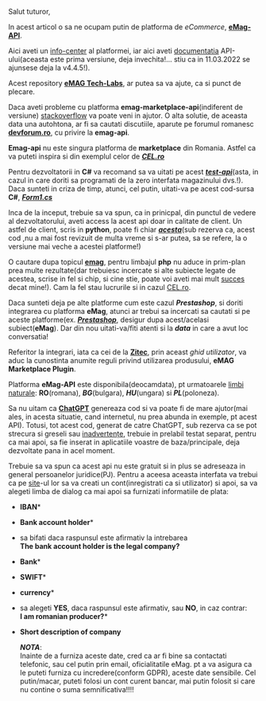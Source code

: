 Salut tuturor,

In acest articol o sa ne ocupam putin de platforma de *eCommerce*, [**eMag-API**](https://www.studocu.com/ro/document/universitatea-spiru-haret-bucuresti/managemaent-financiar-contabil/e-mag-marketplace-api-documentation-v4/29232142).

Aici aveti un [info-center](https://marketplace.emag.ro/infocenter/emag-academy/product-import-through-api-or-feeds/api-documentation/?lang=en) al platformei, iar aici aveti [documentatia](https://marketplace.emag.ro/documentation/api/external) API-ului(aceasta este prima versiune, deja invechita!... stiu ca in 11.03.2022 se ajunsese deja la v4.4.5!).

Acest repository [**eMAG Tech-Labs**](https://github.com/eMAGTechLabs), ar putea sa va ajute, ca si punct de plecare.

Daca aveti probleme cu platforma **emag-marketplace-api**(indiferent de versiune) [stackoverflow](https://stackoverflow.com/questions/78647654/emag-marketplace-api-read-product-offer-filter-not-working) va poate veni in ajutor. O alta solutie, de aceasta data una autohtona, ar fi sa cautati discutiile, aparute pe forumul romanesc [**devforum.ro**](https://devforum.ro/t/integrare-emag-prin-api/13114), cu privire la **emag-api**.

**Emag-api** nu este singura platforma de **marketplace** din Romania. Astfel ca va puteti inspira si din exemplul celor de [***CEL.ro***](https://marketplace.cel.ro/?gad_source=1&gclid=Cj0KCQiA19e8BhCVARIsALpFMgFwgOMkzksPeIm9SexSqEjW2cKGCU68tfLIcaoBKSpdTovaCuHJutgaAsjZEALw_wcB)

Pentru dezvoltatorii in **C#** va recomand sa va uitati pe acest [***test-api***](https://github.com/Usergitbit/EmagAPITest/tree/master)(asta, in cazul in care doriti sa programati de la zero interfata magazinului dvs.!). Daca sunteti in criza de timp, atunci, cel putin, uitati-va pe acest cod-sursa **C#**, [***Form1.cs***](https://github.com/Usergitbit/EmagAPITest/blob/master/EmagAPITest/Form1.cs)

Inca de la inceput, trebuie sa va spun, ca in prinicpal, din punctul de vedere al dezvoltatorului,  aveti access la acest api doar in calitate de client. Un astfel de client, scris in **python**, poate fi chiar [***acesta***](https://github.com/chawel/python-emag)(sub rezerva ca, acest cod ,nu a mai fost revizuit de multa vreme si s-ar putea, sa se refere, la o versiune mai veche a acestei platforme!)

O cautare dupa topicul [**emag**](https://github.com/topics/emag?l=php&o=asc&s=updated), pentru limbajul **php** nu aduce in prim-plan prea multe rezultate(dar trebuiesc incercate si alte subiecte legate de acestea, scrise in fel si chip, si cine stie, poate voi aveti mai mult [succes](https://github.com/MihaiCraciun88/eMag-API-Test-Tool) decat mine!). Cam la fel stau lucrurile si in cazul [CEL.ro](https://github.com/celdotro/marketplace).

Daca sunteti deja pe alte platforme cum este cazul ***Prestashop***, si doriti integrarea cu platforma **eMag**, atunci ar trebui sa incercati sa cautati si pe aceste platforme(ex. [***Prestashop***](https://www.prestashop.com/forums/topic/445986-modul-api-conectare-emagro/), desigur dupa acest/acelasi subiect(**eMag**). Dar din nou uitati-va/fiti atenti  si la ***data*** in care a avut loc conversatia!

Referitor la integrari, iata ca cei de la [**Zitec**](https://commercemarketplace.adobe.com/media/catalog/product/zitec-Zitec_Emkp-0-1-7-ce/user_guides.pdf), prin aceast *ghid utilizator*, va aduc la cunostinta anumite reguli privind utilizarea produsului, **eMAG Marketplace Plugin**.

Platforma **eMag-API** este disponibila(deocamdata), pt urmatoarele [limbi naturale](https://marketplace.emag.ro/infocenter/?cmpid=284464&utm_source=google&utm_medium=cpc&utm_campaign=Search%20Marketplace%202018&utm_content=34568669730&gad_source=1&gclid=Cj0KCQiA19e8BhCVARIsALpFMgEaUFlRtt1TBIrMH-yZd_PrKRJ4Hjbs_JrRqrFkBHzGUE2sJVdlVVQaAs7kEALw_wcB): **RO**(romana), ***BG***(bulgara), ***HU***(ungara) si ***PL***(poloneza).

Sa nu uitam ca [**ChatGPT**](https://chat.openai.com/) genereaza cod si va poate fi de mare ajutor(mai ales, in acesta situatie, cand internetul, nu prea abunda in exemple, pt acest API).
Totusi, tot acest cod, generat de catre ChatGPT, sub rezerva ca se pot strecura si greseli sau [inadvertențe](https://m.dex.ro/inadverten%C8%9B%C4%83), trebuie in prelabil testat separat, pentru ca mai apoi, sa fie inserat in aplicatiile voastre de baza/principale, deja dezvoltate pana in acel moment.

Trebuie sa va spun ca acest api nu este gratuit si in plus se adreseaza in general persoanelor juridice(PJ).
Pentru a aceesa aceasta interfata va trebui ca pe [site](https://marketplace.emag.ro/infocenter/emag-academy/?lang=en)-ul lor sa va creati un cont(inregistrati ca si utilizator) si apoi, sa va alegeti limba de dialog ca mai apoi sa furnizati informatiile de plata:
 - **IBAN***
 - **Bank account holder***
 - sa bifati daca raspunsul este afirmativ la intrebarea<br/>
   **The bank account holder is the legal company?**
 - **Bank***
 - **SWIFT***
 - **currency***
 - sa alegeti **YES**, daca raspunsul este afirmativ, sau **NO**, in caz contrar:<br/>
  **I am romanian producer?*** 
 - **Short description of company**

   ***NOTA***:<br/>
   Inainte de a furniza aceste date, cred ca ar fi bine sa contactati telefonic, sau cel putin prin email, oficialitatile eMag. pt a va asigura ca le puteti furniza cu incredere(conform GDPR), aceste date sensibile. Cel putin/macar, puteti folosi un cont curent  bancar, mai putin folosit si care nu contine o suma semnificativa!!!!




